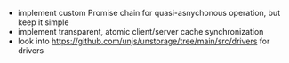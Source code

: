 - implement custom Promise chain for quasi-asnychonous operation, but keep it simple
- implement transparent, atomic client/server cache synchronization
- look into https://github.com/unjs/unstorage/tree/main/src/drivers for drivers
